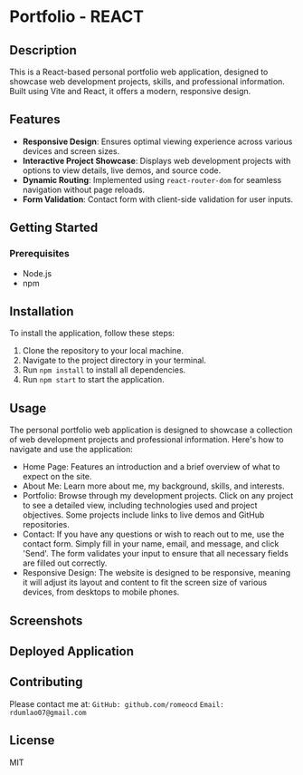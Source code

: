 # Portfolio - REACT


## Description

This is a React-based personal portfolio web application, designed to showcase web development projects, skills, and professional information. Built using Vite and React, it offers a modern, responsive design.

## Features
- **Responsive Design**: Ensures optimal viewing experience across various devices and screen sizes.
- **Interactive Project Showcase**: Displays web development projects with options to view details, live demos, and source code.
- **Dynamic Routing**: Implemented using `react-router-dom` for seamless navigation without page reloads.
- **Form Validation**: Contact form with client-side validation for user inputs.

## Getting Started

### Prerequisites

- Node.js
- npm

## Installation
To install the application, follow these steps:
1. Clone the repository to your local machine.
2. Navigate to the project directory in your terminal.
3. Run `npm install` to install all dependencies.
4. Run `npm start` to start the application.

## Usage

The personal portfolio web application is designed to showcase a collection of web development projects and professional information. Here's how to navigate and use the application:

* Home Page: Features an introduction and a brief overview of what to expect on the site.
* About Me: Learn more about me, my background, skills, and interests.
* Portfolio: Browse through my development projects. Click on any project to see a detailed view, including technologies used and project objectives. Some projects include links to live demos and GitHub repositories.
* Contact: If you have any questions or wish to reach out to me, use the contact form. Simply fill in your name, email, and message, and click 'Send'. The form validates your input to ensure that all necessary fields are filled out correctly.
* Responsive Design: The website is designed to be responsive, meaning it will adjust its layout and content to fit the screen size of various devices, from desktops to mobile phones.

## Screenshots

## Deployed Application

## Contributing
Please contact me at:
`GitHub: github.com/romeocd`
`Email: rdumlao07@gmail.com`

## License
MIT